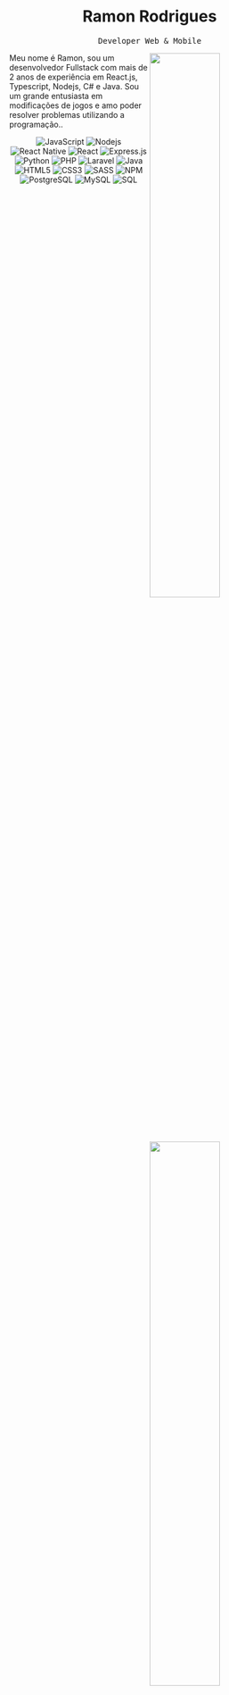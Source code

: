 

<h1 align="center">Ramon Rodrigues</h1>
<p align="center">
<p align="center"><samp> Developer Web & Mobile </samp></p>

<img width="50%" align="right" src="https://github-readme-stats.vercel.app/api?username=ramonrpa&show_icons=true&hide_border=true&theme=radical">  
<img width="50%" align="right" src="https://github-readme-stats.vercel.app/api/top-langs/?username=ramonrpa&show_icons=true&hide_border=true&theme=radical&layout=compact">
<p>
Meu nome é Ramon, sou um desenvolvedor Fullstack com mais de 2 anos de experiência em React.js, Typescript, Nodejs, C# e Java.
Sou um grande entusiasta em modificações de jogos e amo poder resolver problemas utilizando a programação..</p>

<p align="center">
<img alt="JavaScript" src="https://img.shields.io/badge/-Javascript-edb200?style=flat-square&logo=javascript&logoColor=white" />
<img alt="Nodejs" src="https://img.shields.io/badge/-Nodejs-43853d?style=flat-square&logo=Node.js&logoColor=white" />
<img alt="React Native" src="https://img.shields.io/badge/React_Native-20232A?style=for-square&logo=react&logoColor=61DAFB" />
<img alt="React" src="https://img.shields.io/badge/React-20232A?style=for-square&logo=react&logoColor=61DAFB" />
<img alt="Express.js" src="https://img.shields.io/badge/Express.js-000000?style=for-square&logo=express&logoColor=white"/>
<img alt="Python" src="https://img.shields.io/badge/Python-14354C?style=for-square&logo=python&logoColor=white" />
<img alt="PHP" src="https://img.shields.io/badge/PHP-777BB4?style=for-square&logo=php&logoColor=white" />
<img alt="Laravel" src="https://img.shields.io/badge/Laravel-FF2D20?style=for-square&logo=laravel&logoColor=white" />
<img alt="Java" src="https://img.shields.io/badge/-Java-007396?style=flat-square&logo=java&logoColor=white" />
<img alt="HTML5" src="https://img.shields.io/badge/-HTML5-E34F26?style=flat-square&logo=html5&logoColor=white" />
<img alt="CSS3" src="https://img.shields.io/badge/CSS3-1572B6?style=for-square&logo=css3&logoColor=white" />
<img alt="SASS" src="https://img.shields.io/badge/Sass-CC6699?style=for-square&logo=sass&logoColor=white"/>
<img alt="NPM" src="https://img.shields.io/badge/-NPM-CB3837?style=flat-square&logo=npm&logoColor=white" />
<img alt="PostgreSQL" src="https://img.shields.io/badge/PostgreSQL-316192?style=for-square&logo=postgresql&logoColor=white" />
<img alt="MySQL" src="https://img.shields.io/badge/-MySQL-4479A1?style=flat-square&logo=mysql&logoColor=white" />
<img alt="SQL" src="https://img.shields.io/badge/-SQL-003B57?style=flat-square&logo=sqlite&logoColor=white" />
</p>
